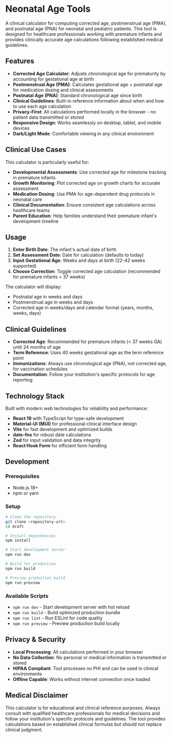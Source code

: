 # Neonatal Age Tools

A clinical calculator for computing corrected age, postmenstrual age (PMA), and postnatal age (PNA) for neonatal and pediatric patients. This tool is designed for healthcare professionals working with premature infants and provides clinically accurate age calculations following established medical guidelines.

## Features

- **Corrected Age Calculator**: Adjusts chronological age for prematurity by accounting for gestational age at birth
- **Postmenstrual Age (PMA)**: Calculates gestational age + postnatal age for medication dosing and clinical assessments
- **Postnatal Age (PNA)**: Standard chronological age since birth
- **Clinical Guidelines**: Built-in reference information about when and how to use each age calculation
- **Privacy-First**: All calculations performed locally in the browser - no patient data transmitted or stored
- **Responsive Design**: Works seamlessly on desktop, tablet, and mobile devices
- **Dark/Light Mode**: Comfortable viewing in any clinical environment

## Clinical Use Cases

This calculator is particularly useful for:

- **Developmental Assessments**: Use corrected age for milestone tracking in premature infants
- **Growth Monitoring**: Plot corrected age on growth charts for accurate assessment
- **Medication Dosing**: Use PMA for age-dependent drug protocols in neonatal care
- **Clinical Documentation**: Ensure consistent age calculations across healthcare teams
- **Parent Education**: Help families understand their premature infant's development timeline

## Usage

1. **Enter Birth Date**: The infant's actual date of birth
2. **Set Assessment Date**: Date for calculation (defaults to today)
3. **Input Gestational Age**: Weeks and days at birth (22-42 weeks supported)
4. **Choose Correction**: Toggle corrected age calculation (recommended for premature infants < 37 weeks)

The calculator will display:
- Postnatal age in weeks and days
- Postmenstrual age in weeks and days  
- Corrected age in weeks/days and calendar format (years, months, weeks, days)

## Clinical Guidelines

- **Corrected Age**: Recommended for premature infants (< 37 weeks GA) until 24 months of age
- **Term Reference**: Uses 40 weeks gestational age as the term reference point
- **Immunizations**: Always use chronological age (PNA), not corrected age, for vaccination schedules
- **Documentation**: Follow your institution's specific protocols for age reporting

## Technology Stack

Built with modern web technologies for reliability and performance:

- **React 19** with TypeScript for type-safe development
- **Material-UI (MUI)** for professional clinical interface design
- **Vite** for fast development and optimized builds
- **date-fns** for robust date calculations
- **Zod** for input validation and data integrity
- **React Hook Form** for efficient form handling

## Development

### Prerequisites

- Node.js 18+ 
- npm or yarn

### Setup

```bash
# Clone the repository
git clone <repository-url>
cd draft

# Install dependencies
npm install

# Start development server
npm run dev

# Build for production
npm run build

# Preview production build
npm run preview
```

### Available Scripts

- `npm run dev` - Start development server with hot reload
- `npm run build` - Build optimized production bundle
- `npm run lint` - Run ESLint for code quality
- `npm run preview` - Preview production build locally

## Privacy & Security

- **Local Processing**: All calculations performed in your browser
- **No Data Collection**: No personal or medical information is transmitted or stored
- **HIPAA Compliant**: Tool processes no PHI and can be used in clinical environments
- **Offline Capable**: Works without internet connection once loaded

## Medical Disclaimer

This calculator is for educational and clinical reference purposes. Always consult with qualified healthcare professionals for medical decisions and follow your institution's specific protocols and guidelines. The tool provides calculations based on established clinical formulas but should not replace clinical judgment.
